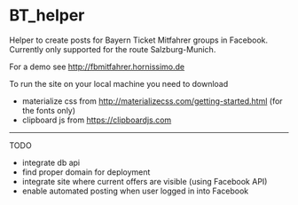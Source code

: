 # BT_helper
Helper to create posts for Bayern Ticket Mitfahrer groups in Facebook.
Currently only supported for the route Salzburg-Munich.

For a demo see http://fbmitfahrer.hornissimo.de

To run the site on your local machine you need to download
- materialize css from http://materializecss.com/getting-started.html (for the fonts only)
- clipboard js from https://clipboardjs.com

-------------------
TODO
- integrate db api
- find proper domain for deployment
- integrate site where current offers are visible (using Facebook API)
- enable automated posting when user logged in into Facebook


